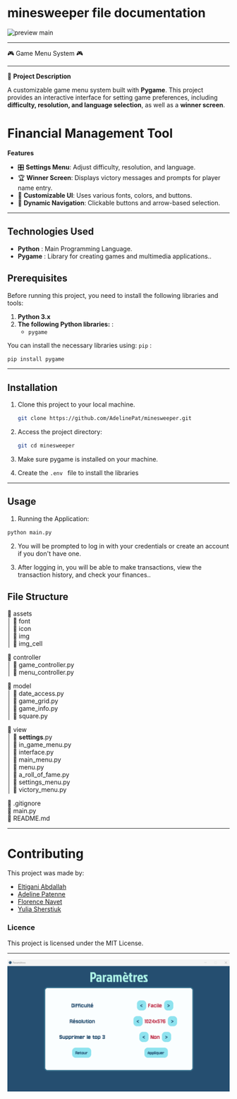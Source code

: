 # minesweeper file documentation

![preview main](https://adeline-patenne.students-laplateforme.io/images/minesweeper_project.jpg)

---

🎮 Game Menu System 🎮

---

📌 **Project Description**

A customizable game menu system built with **Pygame**. This project provides an interactive interface for setting game preferences, including **difficulty, resolution, and language selection**, as well as a **winner screen**.

# Financial Management Tool

**Features**

- 🎛  **Settings Menu**: Adjust difficulty, resolution, and language.  
- 🏆 **Winner Screen**: Displays victory messages and prompts for player name entry.  
- 🎨 **Customizable UI**: Uses various fonts, colors, and buttons.  
- 🔄 **Dynamic Navigation**: Clickable buttons and arrow-based selection.  

---

## Technologies Used

- **Python** : Main Programming Language.
- **Pygame** : Library for creating games and multimedia applications..

## Prerequisites

Before running this project, you need to install the following libraries and tools:

1. **Python 3.x**
2. **The following Python libraries:** :
   - `pygame`


You can install the necessary libraries using: `pip` :

```bash
pip install pygame
```

---

## Installation

1.  Clone this project to your local machine.
    ```bash
    git clone https://github.com/AdelinePat/minesweeper.git
    ```
2.  Access the project directory:

    ```bash
    git cd minesweeper
    ```

3.  Make sure pygame is installed on your machine.

4.  Create the `.env ` file to install the libraries

---

## Usage

1.  Running the Application:

```bash
python main.py
```

2.  You will be prompted to log in with your credentials or create an account if you don't have one.

3.  After logging in, you will be able to make transactions, view the transaction history, and check your finances..

## File Structure

📂 assets  
│ 📂 font  
│ 📂 icon  
│ 📂 img  
│ 📂 img_cell  
  
📂 controller  
│ 📄 game_controller.py  
│ 📄 menu_controller.py  

📂 model  
│ 📄 date_access.py  
│ 📄 game_grid.py  
│ 📄 game_info.py  
│ 📄 square.py  
  
📂 view  
│ 📄 __settings__.py  
│ 📄 in_game_menu.py  
│ 📄 interface.py  
│ 📄 main_menu.py   
│ 📄 menu.py  
│ 📄 a_roll_of_fame.py  
│ 📄 settings_menu.py  
│ 📄 victory_menu.py   
  
📄 .gitignore  
📄 main.py  
📄 README.md  
  
  
---


# Contributing

This project was made by:

- [Eltigani Abdallah](https://github.com/eltigani-abdallah)
- [Adeline Patenne](https://github.com/AdelinePat/)
- [Florence Navet](https://github.com/florence-navet)
- [Yulia Sherstiuk](https://github.com/yuliia-sherstiuk)

### Licence

This project is licensed under the MIT License.

---

![preview main](readme_settings.png)  






